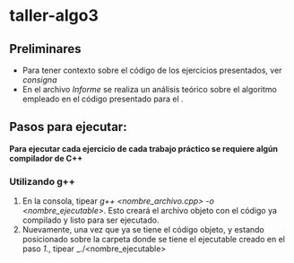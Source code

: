 # taller-algo3
## Preliminares
* Para tener contexto sobre el código de los ejercicios presentados, ver _consigna_
* En el archivo _Informe <ejx>_ se realiza un análisis teórico sobre el algoritmo empleado en el código presentado para el _<ejx>_. 



## Pasos para ejecutar:

**Para ejecutar cada ejercicio de cada trabajo práctico se requiere algún compilador de C++**

### Utilizando g++
1. En la consola, tipear _g++ <nombre_archivo.cpp> -o <nombre_ejecutable>_. Esto creará el archivo objeto con el código ya compilado y listo para ser ejecutado. 
2. Nuevamente, una vez que ya se tiene el código objeto, y estando posicionado sobre la carpeta donde se tiene el ejecutable creado en el paso _1._, tipear _./<nombre_ejecutable>

